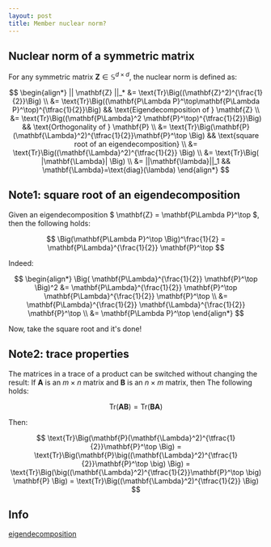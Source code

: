 ```yaml
---
layout: post
title: Member nuclear norm?
---
```


## Nuclear norm of a symmetric matrix

For any symmetric matrix $\mathbf{Z} \in \mathbb{S}^{d\times d}$, the nuclear norm is defined as:

$$
\begin{align*} 
|| \mathbf{Z} ||_* &= \text{Tr}\Big((\mathbf{Z}^2)^{\frac{1}{2}}\Big) \\
&= \text{Tr}\Big((\mathbf{P\Lambda P}^\top\mathbf{P\Lambda P}^\top)^{\tfrac{1}{2}}\Big) && \text{Eigendecomposition of } \mathbf{Z} \\
&= \text{Tr}\Big((\mathbf{P\Lambda}^2 \mathbf{P}^\top)^{\tfrac{1}{2}}\Big) && \text{Orthogonality of } \mathbf{P} \\
&= \text{Tr}\Big(\mathbf{P}(\mathbf{\Lambda}^2)^{\tfrac{1}{2}}\mathbf{P}^\top \Big) && \text{square root of an eigendecomposition} \\
&= \text{Tr}\Big((\mathbf{\Lambda}^2)^{\tfrac{1}{2}} \Big) \\
&= \text{Tr}\Big( |\mathbf{\Lambda}| \Big) \\
&= ||\mathbf{\lambda}||_1 && \mathbf{\Lambda}=\text{diag}(\lambda)
\end{align*}
$$

## Note1: square root of an eigendecomposition

Given an eigendecomposition $ \mathbf{Z} = \mathbf{P\Lambda P}^\top $, then the following holds:

$$ \Big(\mathbf{P\Lambda P}^\top \Big)^\frac{1}{2} = \mathbf{P\Lambda}^{\frac{1}{2}} \mathbf{P}^\top $$

Indeed:

$$
\begin{align*}
  \Big( \mathbf{P\Lambda}^{\frac{1}{2}} \mathbf{P}^\top \Big)^2 &= \mathbf{P\Lambda}^{\frac{1}{2}} \mathbf{P}^\top \mathbf{P\Lambda}^{\frac{1}{2}} \mathbf{P}^\top \\
    &= \mathbf{P\Lambda}^{\frac{1}{2}} \mathbf{\Lambda}^{\frac{1}{2}} \mathbf{P}^\top \\
    &= \mathbf{P\Lambda P}^\top
\end{align*}
$$

Now, take the square root and it's done!

## Note2: trace properties

The matrices in a trace of a product can be switched without changing the result: If $\mathbf{A}$ is an $m \times n$ matrix and $\mathbf{B}$ is an $n \times m$ matrix, then The following holds:

$$ \text{Tr}(\mathbf{AB}) = \text{Tr}(\mathbf{BA}) $$

Then:

$$ 
\text{Tr}\Big(\mathbf{P}(\mathbf{\Lambda}^2)^{\tfrac{1}{2}}\mathbf{P}^\top \Big) = \text{Tr}\Big(\mathbf{P}\big((\mathbf{\Lambda}^2)^{\tfrac{1}{2}}\mathbf{P}^\top \big) \Big) = \text{Tr}\Big(\big((\mathbf{\Lambda}^2)^{\tfrac{1}{2}}\mathbf{P}^\top \big) \mathbf{P} \Big) =
\text{Tr}\Big((\mathbf{\Lambda}^2)^{\tfrac{1}{2}} \Big)
$$ 

## Info
[eigendecomposition](http://www.onmyphd.com/?p=eigen.decomposition)
